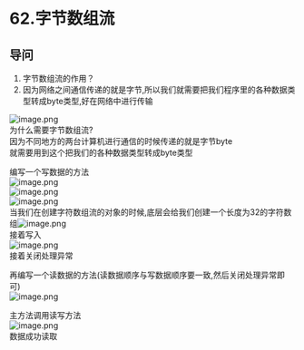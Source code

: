 # 62.字节数组流

<a name="6mo5T"></a>
## 导问
1. 字节数组流的作用？
  1. 因为网络之间通信传递的就是字节,所以我们就需要把我们程序里的各种数据类型转成byte类型,好在网络中进行传输

![image.png](https://cdn.nlark.com/yuque/0/2019/png/349894/1560150012642-4555a13d-64f3-40f1-89d7-cd4d68cf2b8e.png#align=left&display=inline&height=113&name=image.png&originHeight=226&originWidth=693&size=83273&status=done&width=346.5)<br />为什么需要字节数组流?<br />因为不同地方的两台计算机进行通信的时候传递的就是字节byte<br />就需要用到这个把我们的各种数据类型转成byte类型

编写一个写数据的方法<br />![image.png](https://cdn.nlark.com/yuque/0/2019/png/349894/1560150280110-1904959d-a2ae-4fbd-adbd-168396732146.png#align=left&display=inline&height=130&name=image.png&originHeight=260&originWidth=1008&size=162404&status=done&width=504)<br />![image.png](https://cdn.nlark.com/yuque/0/2019/png/349894/1560150289760-119ac472-4f49-40a9-a833-abdc66189912.png#align=left&display=inline&height=50&name=image.png&originHeight=99&originWidth=549&size=44656&status=done&width=274.5)<br />![image.png](https://cdn.nlark.com/yuque/0/2019/png/349894/1560150300703-9282a93d-cbc7-4100-99fc-a16fa1d987bc.png#align=left&display=inline&height=114&name=image.png&originHeight=227&originWidth=1100&size=134826&status=done&width=550)<br />当我们在创建字符数组流的对象的时候,底层会给我们创建一个长度为32的字符数组![image.png](https://cdn.nlark.com/yuque/0/2019/png/349894/1560150332166-d03a6c9a-7707-4cd0-8a59-9bf844428f8b.png#align=left&display=inline&height=21&name=image.png&originHeight=41&originWidth=381&size=18412&status=done&width=190.5)<br />接着写入<br />![image.png](https://cdn.nlark.com/yuque/0/2019/png/349894/1560150388117-c5af6ba0-9235-40a2-b1a4-f110edf996fa.png#align=left&display=inline&height=234&name=image.png&originHeight=467&originWidth=839&size=311860&status=done&width=419.5)<br />接着关闭处理异常

再编写一个读数据的方法(读数据顺序与写数据顺序要一致,然后关闭处理异常即可)<br />![image.png](https://cdn.nlark.com/yuque/0/2019/png/349894/1560150513506-7c1fd7ad-12ba-4e33-a68f-29c82a9772a7.png#align=left&display=inline&height=282&name=image.png&originHeight=564&originWidth=957&size=388709&status=done&width=478.5)

主方法调用读写方法<br />![image.png](https://cdn.nlark.com/yuque/0/2019/png/349894/1560150555425-a2dea7b4-7bf2-4829-b3ab-4debfa065d80.png#align=left&display=inline&height=73&name=image.png&originHeight=146&originWidth=713&size=97541&status=done&width=356.5)<br />数据成功读取

